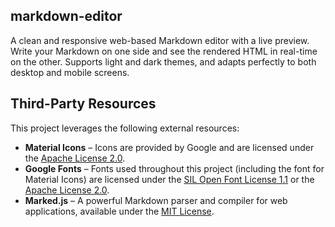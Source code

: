 ## markdown-editor
A clean and responsive web-based Markdown editor with a live preview.
Write your Markdown on one side and see the rendered HTML in real-time on the other.
Supports light and dark themes, and adapts perfectly to both desktop and mobile screens.

## Third-Party Resources

This project leverages the following external resources:

* **Material Icons** – Icons are provided by Google and are licensed under the [Apache License 2.0](https://www.apache.org/licenses/LICENSE-2.0).
* **Google Fonts** – Fonts used throughout this project (including the font for Material Icons) are licensed under the [SIL Open Font License 1.1](https://scripts.sil.org/OFL) or the [Apache License 2.0](https://www.apache.org/licenses/LICENSE-2.0).
* **Marked.js** – A powerful Markdown parser and compiler for web applications, available under the [MIT License](https://github.com/markedjs/marked/blob/master/LICENSE.md).
